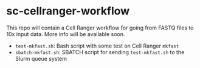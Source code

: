 # sc-cellranger-workflow

This repo will contain a Cell Ranger workflow for going from FASTQ files to 10x input data. More info will be available soon.

- ``test-mkfast.sh``: Bash script with some test on Cell Ranger ``mkfast``
- ``sbatch-mkfast.sh``: SBATCH script for sending ``test-mkfast.sh`` to the Slurm queue system
